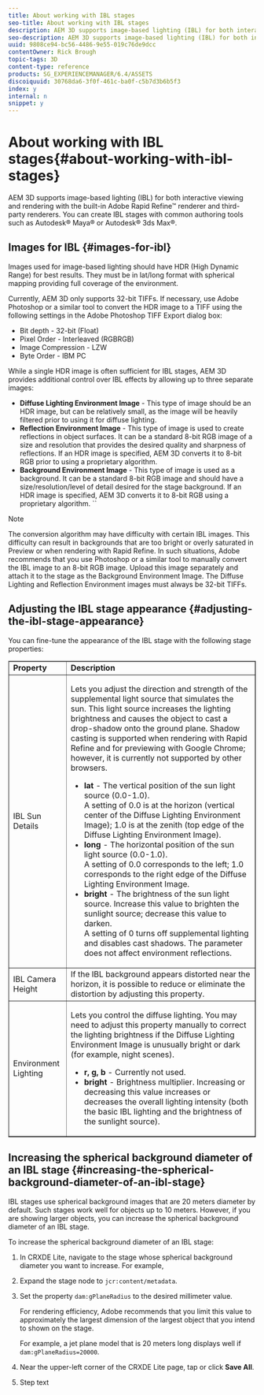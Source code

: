 ```yaml
---
title: About working with IBL stages
seo-title: About working with IBL stages
description: AEM 3D supports image-based lighting (IBL) for both interactive viewing and rendering with the built-in Adobe Rapid Refine™ renderer and third-party renderers.
seo-description: AEM 3D supports image-based lighting (IBL) for both interactive viewing and rendering with the built-in Adobe Rapid Refine™ renderer and third-party renderers.
uuid: 9808ce94-bc56-4486-9e55-019c76de9dcc
contentOwner: Rick Brough
topic-tags: 3D
content-type: reference
products: SG_EXPERIENCEMANAGER/6.4/ASSETS
discoiquuid: 30768da6-3f0f-461c-ba0f-c5b7d3b6b5f3
index: y
internal: n
snippet: y
---
```


# About working with IBL stages{#about-working-with-ibl-stages}

AEM 3D supports image-based lighting (IBL) for both interactive viewing and rendering with the built-in Adobe Rapid Refine™ renderer and third-party renderers. You can create IBL stages with common authoring tools such as Autodesk® Maya® or Autodesk® 3ds Max®.

## Images for IBL {#images-for-ibl}

Images used for image-based lighting should have HDR (High Dynamic Range) for best results. They must be in lat/long format with spherical mapping providing full coverage of the environment.

Currently, AEM 3D only supports 32-bit TIFFs. If necessary, use Adobe Photoshop or a similar tool to convert the HDR image to a TIFF using the following settings in the Adobe Photoshop TIFF Export dialog box:

* Bit depth - 32-bit (Float)
* Pixel Order - Interleaved (RGBRGB)
* Image Compression - LZW
* Byte Order - IBM PC

While a single HDR image is often sufficient for IBL stages, AEM 3D provides additional control over IBL effects by allowing up to three separate images:

* **Diffuse Lighting Environment Image** - This type of image should be an HDR image, but can be relatively small, as the image will be heavily filtered prior to using it for diffuse lighting.
* **Reflection Environment Image** - This type of image is used to create reflections in object surfaces. It can be a standard 8-bit RGB image of a size and resolution that provides the desired quality and sharpness of reflections. If an HDR image is specified, AEM 3D converts it to 8-bit RGB prior to using a proprietary algorithm.
* **Background Environment Image** - This type of image is used as a background. It can be a standard 8-bit RGB image and should have a size/resolution/level of detail desired for the stage background. If an HDR image is specified, AEM 3D converts it to 8-bit RGB using a proprietary algorithm. ``

>[!NOTE]
>
>The conversion algorithm may have difficulty with certain IBL images. This difficulty can result in backgrounds that are too bright or overly saturated in Preview or when rendering with Rapid Refine. In such situations, Adobe recommends that you use Photoshop or a similar tool to manually convert the IBL image to an 8-bit RGB image. Upload this image separately and attach it to the stage as the Background Environment Image. The Diffuse Lighting and Reflection Environment images must always be 32-bit TIFFs.

## Adjusting the IBL stage appearance {#adjusting-the-ibl-stage-appearance}

You can fine-tune the appearance of the IBL stage with the following stage properties:

<!--
Comment Type: annotation
Last Modified By: rbrough
Last Modified Date: 2018-07-17T13:52:12.474-0400
On Herbert's wiki page this section is called "Fine-Tuning IBL Stages" See https://wiki.corp.adobe.com/pages/viewpage.action?pageId=1111258704
-->

<table border="1" cellpadding="1" cellspacing="0" width="100%"> 
 <tbody> 
  <tr> 
   <td><strong>Property</strong><br /> </td> 
   <td><strong>Description</strong></td> 
  </tr> 
  <tr> 
   <td>IBL Sun Details</td> 
   <td><p>Lets you adjust the direction and strength of the supplemental light source that simulates the sun. <span class="diff-html-added">This light source increases the lighting brightness and causes the object to cast a drop-shadow onto the ground plane. Shadow casting is supported when rendering with Rapid Refine and for previewing with Google Chrome; however, it is currently not supported by other browsers.</span></p> 
    <ul> 
     <li><strong>lat</strong> - The vertical position of the sun light source (<span class="code">0.0</span>-<span class="code">1.0</span>).<br /> A setting of <span class="code">0.0</span> is at the horizon (vertical center of the Diffuse Lighting Environment Image); <span class="code">1.0</span> is at the zenith (top edge of the Diffuse Lighting Environment Image).</li> 
     <li><strong>long</strong> - The horizontal position of the sun light source (<span class="code">0.0</span>-<span class="code">1.0</span>).<br /> A setting of 0.0 corresponds to the left; 1.0 corresponds to the right edge of the Diffuse Lighting Environment Image.<br /> </li> 
     <li><strong>bright</strong> - The brightness of the sun light source. Increase this value to brighten the sunlight source; decrease this value to darken. <br /> A setting of <span class="code">0</span> turns off supplemental lighting and disables cast shadows. The parameter does not affect environment reflections.<br /> </li> 
    </ul> </td> 
  </tr> 
  <tr> 
   <td>IBL Camera Height</td> 
   <td>If the IBL background appears distorted near the horizon, it is possible to reduce or eliminate the distortion by adjusting this property. <br /> </td> 
  </tr> 
  <tr> 
   <td>Environment Lighting</td> 
   <td><p><span class="diff-html-added">Lets you control the diffuse lighting. You may need to adjust this property manually to correct the lighting brightness if the Diffuse Lighting Environment Image is unusually bright or dark (for example, night scenes).</span></p> 
    <ul> 
     <li><strong>r, g, b</strong> - Currently not used.</li> 
     <li><strong>bright</strong> - <span class="diff-html-added">Brightness multiplier. Increasing or decreasing this value increases or decreases the overall lighting intensity (both the basic IBL lighting and the brightness of the sunlight source).</span></li> 
    </ul> </td> 
  </tr> 
 </tbody> 
</table>

## Increasing the spherical background diameter of an IBL stage {#increasing-the-spherical-background-diameter-of-an-ibl-stage}

IBL stages use spherical background images that are 20 meters diameter by default. Such stages work well for objects up to 10 meters. However, if you are showing larger objects, you can increase the spherical background diameter of an IBL stage.

To increase the spherical background diameter of an IBL stage:

<!--
Comment Type: annotation
Last Modified By: rbrough
Last Modified Date: 2018-07-17T13:58:30.813-0400
On Herbert's wiki page, this section was originally called "Using IBL Stages with Large Objects". See https://wiki.corp.adobe.com/pages/viewpage.action?pageId=1111258704
-->

1. In CRXDE Lite, navigate to the stage whose spherical background diameter you want to increase. For example,
1. Expand the stage node to `jcr:content/metadata`.
1. Set the property `dam:gPlaneRadius` to the desired millimeter value.

   For rendering efficiency, Adobe recommends that you limit this value to approximately the largest dimension of the largest object that you intend to shown on the stage.

   For example, a jet plane model that is 20 meters long displays well if `dam:gPlaneRadius=20000`.

1. Near the upper-left corner of the CRXDE Lite page, tap or click **Save All**.  

1. Step text

